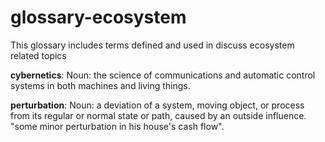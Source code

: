 # glossary-ecosystem

This glossary includes terms defined and used in discuss ecosystem related topics

__cybernetics__: Noun: the science of communications and automatic control systems in both machines and living things.

__perturbation__: Noun: a deviation of a system, moving object, or process from its regular or normal state or path, caused by an outside influence.
"some minor perturbation in his house's cash flow".
